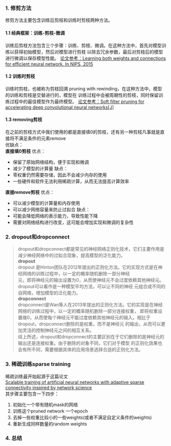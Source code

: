 ### 1. 修剪方法
修剪方法主要包含训练后剪枝和训练时剪枝两种方法。
#### 1.1 经典框架：训练-剪枝-微调
训练后剪枝方法包含三个步骤：训练、剪枝、微调。在这种方法中，首先对模型训练以获得初始模型，然后对模型进行剪枝
以除去冗余参数，最后对剪枝后的模型进行微调以保存模型性能。
[论文参考：Learning both weights and connections for efficient neural network. In NIPS, 2015](https://readpaper.com/paper/1845051632)

#### 1.2 训练时剪枝
训练时剪枝，也被称为剪枝回溯 pruning with rewinding，在这种方法中，模型的训练和剪枝是交替进行的，模型在
训练过程中会被周期性的剪枝，同时保留训练过程中的最佳模型作为最终模型。
[论文参考：Soft filter pruning for accelerating deep convolutional neural networks[J]](https://readpaper.com/paper/2808168148)

#### 1.3 removing剪枝
在之前的剪枝方式中我们使用的都是直接填0的剪枝，还有另一种剪枝凡事就是直接将不满足条件的元素remove  
优缺点：  
**直接填0剪枝**
优点：  
* 保留了原始网络结构，便于实现和微调
* 减少了模型的计算量
缺点：
* 零权重仍然需要存储，因此不会减少内存的使用
* 一些硬件和软件无法利用稀疏计算，从而无法提高计算效率

**直接remove剪枝**
优点：
* 可以减少模型的计算量和内存使用
* 可以减少网络容量来防止过拟合
缺点：
* 可能会降低网络的表示能力，导致性能下降
* 需要对网络结构进行改变，这可能会增加实现和微调的复杂性

### 2. dropout和dropconnect
> dropout和dropconnect都是常见的神经网络正则化技术，它们主要作用是减少神经网络中的过拟合现象，提高模型的泛化能力。  
**dropout**  
dropout 是Hinton团队在2012年提出的正则化方法。它的实现方式是在神经网络的训练过程中，以一定的概率随机删除一部分神经  
元，即将神经元的输出设置为0，从而使神经元不会过度依赖其他神经元。dropout可以看作是一种模型平均方法，可以让不同的神经
元组合成不同的自网络，增加模型的泛化能力。  
**dropconnect**  
dropconnect是Wan等人在2013年提出的正则化方法。它的实现是在神经网络的训练过程中，以一定的概率随机删除一部分连接权重，
即将权重设置维0，从而使每个神经元不能过度依赖其他神经元的输入。相比于dropout，dropconnect删除的是权重，而不是神经元
的输出，从而可以更加灵活的控制神经元之间的相互关系。  
综上所述，dropout和dropconnect的主要区别在于它们删除的是神经元的输出还是连接权重。由于删除的对象不同，它们对于模型
的正则化效果也会有所不同，需要根据具体的应用场景选择合适的正则化方法。

### 3. 稀疏训练sparse training
稀疏训练最开始起源于这篇论文  
[Scalable training of artificial neural networks with adaptive sparse connectivity inspired by network science](https://readpaper.com/paper/2808133870)  
其步骤主要包含一下四步：
1. 初始化一个带有随机mask的网络
2. 训练这个pruned network 一个epoch
3. 去掉一些权重比较小的一些weights(或者不满足自定义条件的weights)
4. 重新生成同样数量的random weights

### 4. 总结









